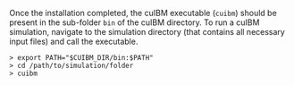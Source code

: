 Once the installation completed, the cuIBM executable (`cuibm`) should be present in the sub-folder `bin` of the cuIBM directory.
To run a cuIBM simulation, navigate to the simulation directory (that contains all necessary input files) and call the executable.

    > export PATH="$CUIBM_DIR/bin:$PATH"
    > cd /path/to/simulation/folder
    > cuibm

